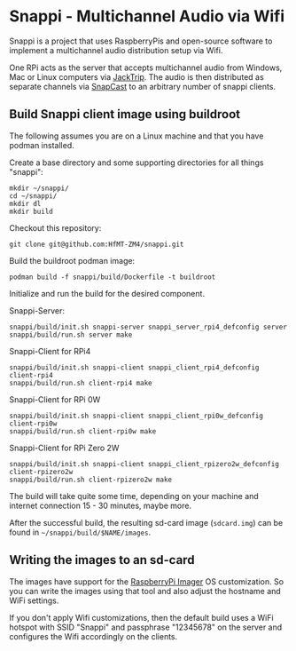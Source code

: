 # Snappi - Multichannel Audio via Wifi

Snappi is a project that uses RaspberryPis and open-source software to
implement a multichannel audio distribution setup via Wifi.

One RPi acts as the server that accepts multichannel audio from Windows, Mac or
Linux computers via [JackTrip](https://github.com/jacktrip/jacktrip). The audio
is then distributed as separate channels via
[SnapCast](https://github.com/badaix/snapcast) to an arbitrary number of snappi
clients.

## Build Snappi client image using buildroot

The following assumes you are on a Linux machine and that you have
podman installed.

Create a base directory and some supporting directories
for all things "snappi":
```
mkdir ~/snappi/
cd ~/snappi/
mkdir dl
mkdir build
```

Checkout this repository:
```
git clone git@github.com:HfMT-ZM4/snappi.git
```

Build the buildroot podman image:
```
podman build -f snappi/build/Dockerfile -t buildroot
```

Initialize and run the build for the desired component.

Snappi-Server:
```
snappi/build/init.sh snappi-server snappi_server_rpi4_defconfig server
snappi/build/run.sh server make
```

Snappi-Client for RPi4
```
snappi/build/init.sh snappi-client snappi_client_rpi4_defconfig client-rpi4
snappi/build/run.sh client-rpi4 make
```

Snappi-Client for RPi 0W
```
snappi/build/init.sh snappi-client snappi_client_rpi0w_defconfig client-rpi0w
snappi/build/run.sh client-rpi0w make
```

Snappi-Client for RPi Zero 2W
```
snappi/build/init.sh snappi-client snappi_client_rpizero2w_defconfig client-rpizero2w
snappi/build/run.sh client-rpizero2w make
```


The build will take quite some time, depending on your machine and internet
connection 15 - 30 minutes, maybe more.

After the successful build, the resulting sd-card image (`sdcard.img`) can be found in `~/snappi/build/$NAME/images`.

## Writing the images to an sd-card

The images have support for the [RaspberryPi Imager](https://www.raspberrypi.com/software/) OS customization. So you can 
write the images using that tool and also adjust the hostname and WiFi settings.

If you don't apply Wifi customizations, then the default build uses a WiFi hotspot with SSID "Snappi"
and passphrase "12345678" on the server and configures the Wifi accordingly on the clients.
